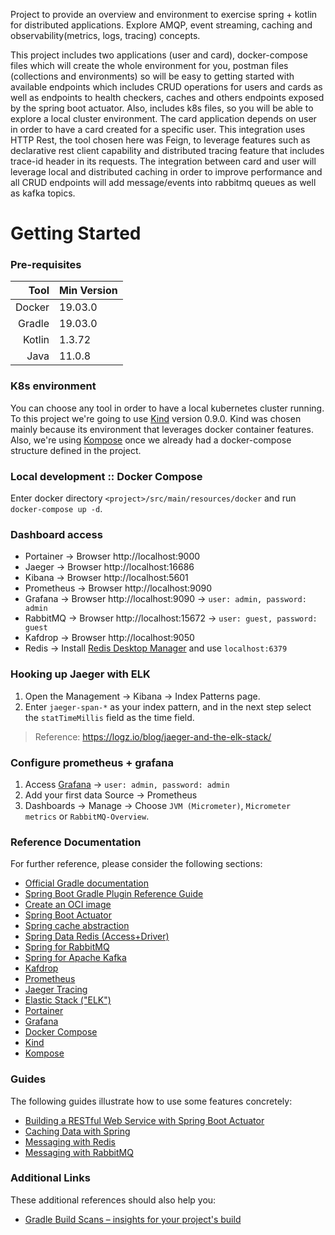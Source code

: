 Project to provide an overview and environment to exercise spring + kotlin for distributed applications. Explore AMQP, event streaming, caching and observability(metrics, logs, tracing) concepts.

This project includes two applications (user and card), docker-compose files which will create the whole environment for you, postman files (collections and environments) so will be easy to getting started with available endpoints which includes CRUD operations for users and cards as well as endpoints to health checkers, caches and others endpoints exposed by the spring boot actuator. Also, includes k8s files, so you will be able to explore a local cluster environment.
The card application depends on user in order to have a card created for a specific user. This integration uses HTTP Rest, the tool chosen here was Feign, to leverage features such as declarative rest client capability and distributed tracing feature that includes trace-id header in its requests. The integration between card and user will leverage local and distributed caching in order to improve performance and all CRUD endpoints will add message/events into rabbitmq queues as well as kafka topics.  

# Getting Started

### Pre-requisites
| Tool   | Min Version |
| ---:   | :---        |
| Docker | 19.03.0     |
| Gradle | 19.03.0     |
| Kotlin | 1.3.72      |
| Java   | 11.0.8      |

### K8s environment
You can choose any tool in order to have a local kubernetes cluster running. To this project we're going to use [Kind](https://kind.sigs.k8s.io/docs/user/quick-start/) version 0.9.0. Kind was chosen mainly because its environment that leverages docker container features.
Also, we're using [Kompose](https://github.com/kubernetes/kompose) once we already had a docker-compose structure defined in the project.

### Local development :: Docker Compose
Enter docker directory `<project>/src/main/resources/docker` and run `docker-compose up -d`.

### Dashboard access
* Portainer → Browser http://localhost:9000
* Jaeger → Browser http://localhost:16686
* Kibana → Browser http://localhost:5601
* Prometheus → Browser http://localhost:9090
* Grafana → Browser http://localhost:9090 → `user: admin, password: admin`
* RabbitMQ → Browser http://localhost:15672 → `user: guest, password: guest`
* Kafdrop → Browser http://localhost:9050
* Redis → Install [Redis Desktop Manager](https://redisdesktop.com/) and use `localhost:6379`  

### Hooking up Jaeger with ELK
1. Open the Management → Kibana → Index Patterns page.
2. Enter `jaeger-span-*` as your index pattern, and in the next step select the `statTimeMillis` field as the time field.
> Reference: https://logz.io/blog/jaeger-and-the-elk-stack/

### Configure prometheus + grafana
1. Access [Grafana](http://localhost:9090) → `user: admin, password: admin`
2. Add your first data Source → Prometheus
3. Dashboards → Manage → Choose `JVM (Micrometer)`, `Micrometer metrics` or `RabbitMQ-Overview`.

### Reference Documentation
For further reference, please consider the following sections:

* [Official Gradle documentation](https://docs.gradle.org)
* [Spring Boot Gradle Plugin Reference Guide](https://docs.spring.io/spring-boot/docs/2.3.3.RELEASE/gradle-plugin/reference/html/)
* [Create an OCI image](https://docs.spring.io/spring-boot/docs/2.3.3.RELEASE/gradle-plugin/reference/html/#build-image)
* [Spring Boot Actuator](https://docs.spring.io/spring-boot/docs/2.3.3.RELEASE/reference/htmlsingle/#production-ready)
* [Spring cache abstraction](https://docs.spring.io/spring-boot/docs/2.3.3.RELEASE/reference/htmlsingle/#boot-features-caching)
* [Spring Data Redis (Access+Driver)](https://docs.spring.io/spring-boot/docs/2.3.3.RELEASE/reference/htmlsingle/#boot-features-redis)
* [Spring for RabbitMQ](https://docs.spring.io/spring-boot/docs/2.3.3.RELEASE/reference/htmlsingle/#boot-features-amqp)
* [Spring for Apache Kafka](https://docs.spring.io/spring-boot/docs/2.3.3.RELEASE/reference/htmlsingle/#boot-features-kafka)
* [Kafdrop](https://github.com/obsidiandynamics/kafdrop)
* [Prometheus](https://docs.spring.io/spring-boot/docs/2.3.3.RELEASE/reference/html/production-ready-features.html#production-ready-metrics-export-prometheus)
* [Jaeger Tracing](https://www.jaegertracing.io/docs/1.19/getting-started/)
* [Elastic Stack ("ELK")](https://www.elastic.co/guide/en/elastic-stack-get-started/7.9/get-started-elastic-stack.html)
* [Portainer](https://www.portainer.io/documentation/)
* [Grafana](https://grafana.com/docs/grafana/v7.0/)
* [Docker Compose](https://docs.docker.com/compose/)
* [Kind](https://kind.sigs.k8s.io/docs/user/quick-start/)
* [Kompose](https://github.com/kubernetes/kompose)

### Guides
The following guides illustrate how to use some features concretely:

* [Building a RESTful Web Service with Spring Boot Actuator](https://spring.io/guides/gs/actuator-service/)
* [Caching Data with Spring](https://spring.io/guides/gs/caching/)
* [Messaging with Redis](https://spring.io/guides/gs/messaging-redis/)
* [Messaging with RabbitMQ](https://spring.io/guides/gs/messaging-rabbitmq/)

### Additional Links
These additional references should also help you:

* [Gradle Build Scans – insights for your project's build](https://scans.gradle.com#gradle)

